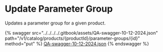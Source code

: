 # Update Parameter Group

Updates a parameter group for a given product.

{% swagger src="../../../../.gitbook/assets/QA-swagger-10-12-2024.json" path="/v1/catalog/products/{productId}/parameter-groups/{id}" method="put" %}
[QA-swagger-10-12-2024.json](../../../../.gitbook/assets/QA-swagger-10-12-2024.json)
{% endswagger %}
